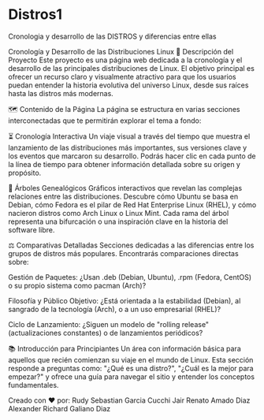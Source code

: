 # Distros1
Cronologia y desarrollo de las DISTROS y diferencias entre ellas

Cronología y Desarrollo de las Distribuciones Linux
📖 Descripción del Proyecto
Este proyecto es una página web dedicada a la cronología y el desarrollo de las principales distribuciones de Linux. El objetivo principal es ofrecer un recurso claro y visualmente atractivo para que los usuarios puedan entender la historia evolutiva del universo Linux, desde sus raíces hasta las distros más modernas.

🗺️ Contenido de la Página
La página se estructura en varias secciones interconectadas que te permitirán explorar el tema a fondo:

⏳ Cronología Interactiva
Un viaje visual a través del tiempo que muestra el lanzamiento de las distribuciones más importantes, sus versiones clave y los eventos que marcaron su desarrollo. Podrás hacer clic en cada punto de la línea de tiempo para obtener información detallada sobre su origen y propósito.

🌳 Árboles Genealógicos
Gráficos interactivos que revelan las complejas relaciones entre las distribuciones. Descubre cómo Ubuntu se basa en Debian, cómo Fedora es el pilar de Red Hat Enterprise Linux (RHEL), y cómo nacieron distros como Arch Linux o Linux Mint. Cada rama del árbol representa una bifurcación o una inspiración clave en la historia del software libre.

⚖️ Comparativas Detalladas
Secciones dedicadas a las diferencias entre los grupos de distros más populares. Encontrarás comparaciones directas sobre:

Gestión de Paquetes: ¿Usan .deb (Debian, Ubuntu), .rpm (Fedora, CentOS) o su propio sistema como pacman (Arch)?

Filosofía y Público Objetivo: ¿Está orientada a la estabilidad (Debian), al sangrado de la tecnología (Arch), o a un uso empresarial (RHEL)?

Ciclo de Lanzamiento: ¿Siguen un modelo de "rolling release" (actualizaciones constantes) o de lanzamientos periódicos?

📚 Introducción para Principiantes
Un área con información básica para aquellos que recién comienzan su viaje en el mundo de Linux. Esta sección responde a preguntas como: "¿Qué es una distro?", "¿Cuál es la mejor para empezar?" y ofrece una guía para navegar el sitio y entender los conceptos fundamentales.

Creado con ❤️ por: 
Rudy Sebastian Garcia Cucchi
Jair Renato Amado Diaz
Alexander Richard Galiano Diaz
